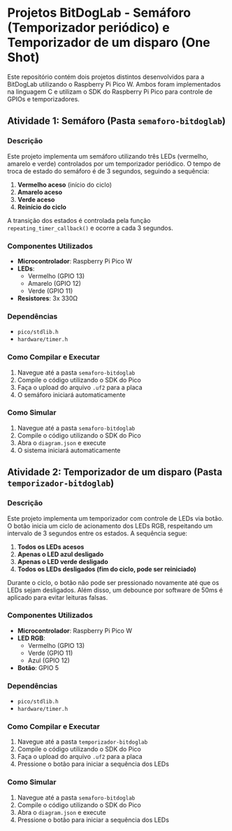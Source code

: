 # Projetos BitDogLab - Semáforo (Temporizador periódico) e Temporizador de um disparo (One Shot)

Este repositório contém dois projetos distintos desenvolvidos para a BitDogLab utilizando o Raspberry Pi Pico W. Ambos foram implementados na linguagem C e utilizam o SDK do Raspberry Pi Pico para controle de GPIOs e temporizadores.

## Atividade 1: Semáforo (Pasta `semaforo-bitdoglab`)
### Descrição
Este projeto implementa um semáforo utilizando três LEDs (vermelho, amarelo e verde) controlados por um temporizador periódico. O tempo de troca de estado do semáforo é de 3 segundos, seguindo a sequência:
1. **Vermelho aceso** (início do ciclo)
2. **Amarelo aceso**
3. **Verde aceso**
4. **Reinício do ciclo**

A transição dos estados é controlada pela função `repeating_timer_callback()` e ocorre a cada 3 segundos.

### Componentes Utilizados
- **Microcontrolador**: Raspberry Pi Pico W
- **LEDs**:
  - Vermelho (GPIO 13)
  - Amarelo (GPIO 12)
  - Verde (GPIO 11)
- **Resistores**: 3x 330Ω

### Dependências
- `pico/stdlib.h`
- `hardware/timer.h`

### Como Compilar e Executar
1. Navegue até a pasta `semaforo-bitdoglab`
2. Compile o código utilizando o SDK do Pico
3. Faça o upload do arquivo `.uf2` para a placa
4. O semáforo iniciará automaticamente

### Como Simular
1. Navegue até a pasta `semaforo-bitdoglab`
2. Compile o código utilizando o SDK do Pico
3. Abra o `diagram.json` e execute
4. O sistema iniciará automaticamente

## Atividade 2: Temporizador de um disparo (Pasta `temporizador-bitdoglab`)
### Descrição
Este projeto implementa um temporizador com controle de LEDs via botão. O botão inicia um ciclo de acionamento dos LEDs RGB, respeitando um intervalo de 3 segundos entre os estados. A sequência segue:
1. **Todos os LEDs acesos**
2. **Apenas o LED azul desligado**
3. **Apenas o LED verde desligado**
4. **Todos os LEDs desligados (fim do ciclo, pode ser reiniciado)**

Durante o ciclo, o botão não pode ser pressionado novamente até que os LEDs sejam desligados. Além disso, um debounce por software de 50ms é aplicado para evitar leituras falsas.

### Componentes Utilizados
- **Microcontrolador**: Raspberry Pi Pico W
- **LED RGB**:
  - Vermelho (GPIO 13)
  - Verde (GPIO 11)
  - Azul (GPIO 12)
- **Botão**: GPIO 5

### Dependências
- `pico/stdlib.h`
- `hardware/timer.h`

### Como Compilar e Executar
1. Navegue até a pasta `temporizador-bitdoglab`
2. Compile o código utilizando o SDK do Pico
3. Faça o upload do arquivo `.uf2` para a placa
4. Pressione o botão para iniciar a sequência dos LEDs

### Como Simular
1. Navegue até a pasta `semaforo-bitdoglab`
2. Compile o código utilizando o SDK do Pico
3. Abra o `diagram.json` e execute
4. Pressione o botão para iniciar a sequência dos LEDs
